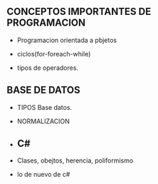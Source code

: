 ## CONCEPTOS IMPORTANTES DE PROGRAMACION

- Programacion orientada a pbjetos

- ciclos(for-foreach-while)

- tipos de operadores.


## BASE DE DATOS

- TIPOS Base datos.

- NORMALIZACION

- ## C#

- Clases, obejtos, herencia, poliformismo

- lo de nuevo de c#
